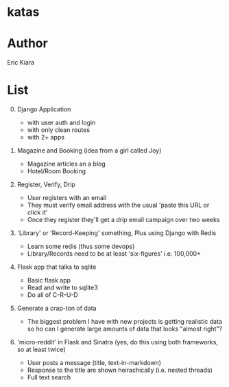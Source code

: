 # katas #


# Author #
Eric Kiara

# List #

0. Django Application
    - with user auth and login
    - with only clean routes
    - with 2+ apps

1. Magazine and Booking (idea from a girl called Joy)
    - Magazine articles an a blog
    - Hotel/Room Booking

2. Register, Verify, Drip
    - User registers with an email
    - They must verify email address with the usual 'paste this URL or click it'
    - Once they register they'll get a drip email campaign over two weeks

3. 'Library' or 'Record-Keeping' something, Plus using Django with Redis
    - Learn some redis (thus some devops)
    - Library/Records need to be at least 'six-figures' i.e. 100,000+

4. Flask app that talks to sqlite
    - Basic flask app
    - Read and write to sqlite3
    - Do all of C-R-U-D

5. Generate a crap-ton of data
    - The biggest problem I have with new projects is getting realistic data so
      ho can I generate large amounts of data that looks "almost right"?

6. 'micro-reddit' in Flask and Sinatra (yes, do this using both frameworks, so at least twice)
    - User posts a message (title, text-in-markdown)
    - Response to the title are shown heirachically (i.e. nested threads)
    - Full text search


